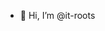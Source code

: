 - 👋 Hi, I’m @it-roots

<!---
it-roots/it-roots is a ✨ special ✨ repository because its `README.md` (this file) appears on your GitHub profile.
You can click the Preview link to take a look at your changes.
--->
